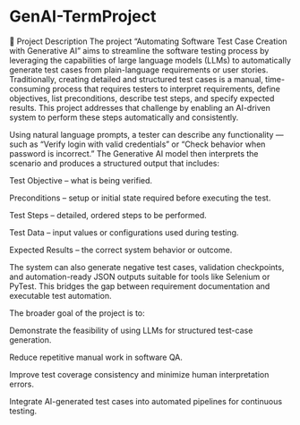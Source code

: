 # GenAI-TermProject
🧩 Project Description
The project “Automating Software Test Case Creation with Generative AI” aims to streamline the software testing process by leveraging the capabilities of large language models (LLMs) to automatically generate test cases from plain-language requirements or user stories. Traditionally, creating detailed and structured test cases is a manual, time-consuming process that requires testers to interpret requirements, define objectives, list preconditions, describe test steps, and specify expected results. This project addresses that challenge by enabling an AI-driven system to perform these steps automatically and consistently.

Using natural language prompts, a tester can describe any functionality — such as “Verify login with valid credentials” or “Check behavior when password is incorrect.” The Generative AI model then interprets the scenario and produces a structured output that includes:

Test Objective – what is being verified.

Preconditions – setup or initial state required before executing the test.

Test Steps – detailed, ordered steps to be performed.

Test Data – input values or configurations used during testing.

Expected Results – the correct system behavior or outcome.

The system can also generate negative test cases, validation checkpoints, and automation-ready JSON outputs suitable for tools like Selenium or PyTest. This bridges the gap between requirement documentation and executable test automation.

The broader goal of the project is to:

Demonstrate the feasibility of using LLMs for structured test-case generation.

Reduce repetitive manual work in software QA.

Improve test coverage consistency and minimize human interpretation errors.

Integrate AI-generated test cases into automated pipelines for continuous testing.

